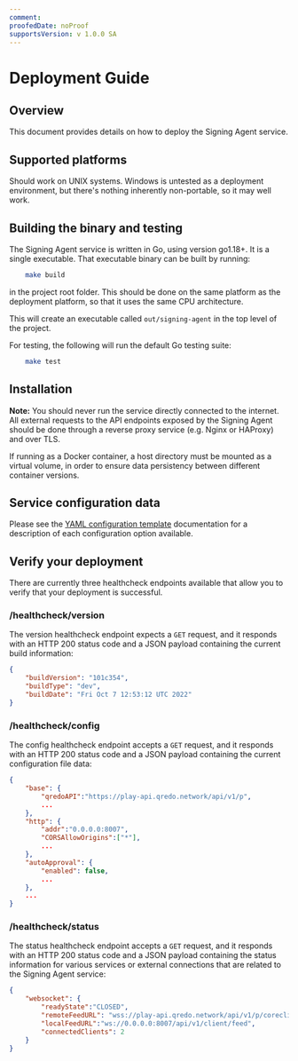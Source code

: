 ```yaml
---
comment: 
proofedDate: noProof
supportsVersion: v 1.0.0 SA
---
```


# Deployment Guide

## Overview

This document provides details on how to deploy the Signing Agent service.

## Supported platforms

Should work on UNIX systems. Windows is untested as a deployment environment, but there's nothing inherently non-portable, so it may well work.

## Building the binary and testing

The Signing Agent service is written in Go, using version go1.18+. It is a single executable. That executable binary can be built by running:

```bash
    make build
```

in the project root folder. This should be done on the same platform as the deployment platform, so that it uses the same CPU architecture.

This will create an executable called `out/signing-agent` in the top level of the project.

For testing, the following will run the default Go testing suite:

```bash
    make test
```

## Installation

**Note:** You should never run the service directly connected to the internet. All external requests to the API endpoints exposed by the Signing Agent should be done through a reverse proxy service (e.g. Nginx or HAProxy) and over TLS.

If running as a Docker container, a host directory must be mounted as a virtual volume, in order to ensure data persistency between different container versions.


## Service configuration data

Please see the [YAML configuration template](configuration.md) documentation for a description of each configuration option available.

## Verify your deployment

There are currently three healthcheck endpoints available that allow you to verify that your deployment is successful.

### /healthcheck/version

The version healthcheck endpoint expects a `GET` request, and it responds with an HTTP 200 status code and a JSON payload containing the current build information:

```json
{
    "buildVersion": "101c354",
    "buildType": "dev",
    "buildDate": "Fri Oct 7 12:53:12 UTC 2022"
}
```

### /healthcheck/config

The config healthcheck endpoint accepts a `GET` request, and it responds with an HTTP 200 status code and a JSON payload containing the current configuration file data:

```json
{
    "base": {
        "qredoAPI":"https://play-api.qredo.network/api/v1/p",
        ...
    },
    "http": {
        "addr":"0.0.0.0:8007",
        "CORSAllowOrigins":["*"],
        ...
    },
    "autoApproval": {
        "enabled": false,
        ...
    },
    ...
}
```

### /healthcheck/status

The status healthcheck endpoint accepts a `GET` request, and it responds with an HTTP 200 status code and a JSON payload containing the status information for various services or external connections that are related to the Signing Agent service:

```json
{
    "websocket": {
        "readyState":"CLOSED",
        "remoteFeedURL": "wss://play-api.qredo.network/api/v1/p/coreclient/feed",
        "localFeedURL":"ws://0.0.0.0:8007/api/v1/client/feed",
        "connectedClients": 2
    }
}
```
